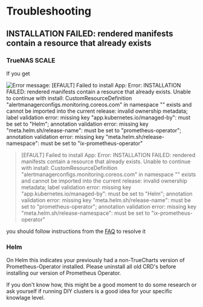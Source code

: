 # Troubleshooting
## INSTALLATION FAILED: rendered manifests contain a resource that already exists

### TrueNAS SCALE

If you get

![Error message: [EFAULT] Failed to install App: Error: INSTALLATION FAILED: rendered manifests contain a resource that already exists. Unable to continue with install: CustomResourceDefinition "alertmanagerconfigs.monitoring.coreos.com" in namespace "" exists and cannot be imported into the current release: invalid ownership metadata; label validation error: missing key "app.kubernetes.io/managed-by": must be set to "Helm"; annotation validation error: missing key "meta.helm.sh/release-name": must be set to "prometheus-operator"; annotation validation error: missing key "meta.helm.sh/release-namespace": must be set to "ix-prometheus-operator"](images/install_error_message.webp)

>[EFAULT] Failed to install App: Error: INSTALLATION FAILED: rendered manifests contain a resource that already exists. Unable to continue with install: CustomResourceDefinition "alertmanagerconfigs.monitoring.coreos.com" in namespace "" exists and cannot be imported into the current release: invalid ownership metadata; label validation error: missing key "app.kubernetes.io/managed-by": must be set to "Helm"; annotation validation error: missing key "meta.helm.sh/release-name": must be set to "prometheus-operator"; annotation validation error: missing key "meta.helm.sh/release-namespace": must be set to "ix-prometheus-operator"

you should follow instructions from the [FAQ](https://truecharts.org/manual/FAQ#prometheus-operator) to resolve it

### Helm


On Helm this indicates your previously had a non-TrueCharts version of Prometheus-Operator installed.
Please uninstall all old CRD's before installing our version of Prometheus Operator.

If you don't know how, this might be a good moment to do some research or ask yourself if running DIY clusters is a good idea for your specific knowlage level.


